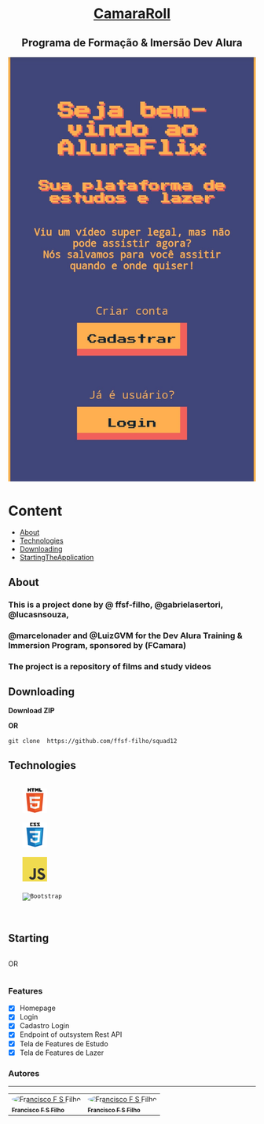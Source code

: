 <h1 align="center">
  <a href="https://ffsf-filho.github.io/squad12/">CamaraRoll</a>
</h1>
<h2 align="center">Programa de Formação & Imersão Dev Alura</h2>

<img src=".github/md/home.png" alt="Home">

Content
=================
   * [About](#About)
   * [Technologies](#Technologies)
   * [Downloading](#Downloading)
   * [StartingTheApplication](#Starting)

<div id="About">    

## About
### This is a project done by @ ffsf-filho, @gabrielasertori, @lucasnsouza, 
### @marcelonader and @LuizGVM for the Dev Alura Training & Immersion Program, sponsored by (FCamara)
### The project is a repository of films and study videos

</div>

<div id="Downloading">

## Downloading
<strong><a href="https://github.com/ffsf-filho/squad12/archive/main.zip"></a>Download ZIP</strong>

<strong>OR</strong>

```
git clone  https://github.com/ffsf-filho/squad12
```

</div>

<div id="Technologies">

## Technologies

  <code>
    <img  height="50" src="https://raw.githubusercontent.com/github/explore/80688e429a7d4ef2fca1e82350fe8e3517d3494d/topics/html/html.png" alt="HTML">
  </code>
  <code>
    <img  height="50" src="https://raw.githubusercontent.com/github/explore/80688e429a7d4ef2fca1e82350fe8e3517d3494d/topics/css/css.png" alt="CSS">
  </code>
  <code>
    <img height="50" src="https://raw.githubusercontent.com/github/explore/80688e429a7d4ef2fca1e82350fe8e3517d3494d/topics/javascript/javascript.png" alt="JavaScript">
  </code>
  <code>
    <img height="50" src="https://img.pngio.com/filebootstrap-logosvg-wikimedia-commons-bootstrap-png-480_480.png" alt="Bootstrap">
    <imge>
  </code>
</div>

<div id="Starting">

## Starting
``` 

```
OR
``` 

```
</div>

### Features

- [x] Homepage
- [x] Login
- [x] Cadastro Login
- [x] Endpoint of outsystem Rest API
- [x] Tela de Features de Estudo
- [x] Tela de Features de Lazer  

### Autores
---
<table>
  <tr>
      <td>
        <a href="https://github.com/ffsf-filho">
          <img style="border-radius: 50%;" src="https://avatars.githubusercontent.com/u/70358338?v=4" width="100px;" alt="Francisco F S Filho">
          <br />
          <sub>
            <b>Francisco F S Filho</b>
          </sub>
        </a>
      </td>
      <td>
        <a href="https://github.com/ffsf-filho">
          <img style="border-radius: 50%;" src="https://avatars.githubusercontent.com/u/70358338?v=4" width="100px;" alt="Francisco F S Filho">
          <br />
          <sub>
            <b>Francisco F S Filho</b>
          </sub>
        </a>
     </td>
  </tr>
</table>
